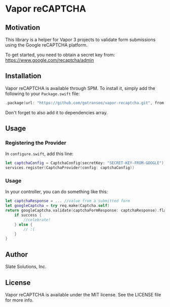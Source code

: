 # Vapor reCAPTCHA

## Motivation
This library is a helper for Vapor 3 projects to validate form submissions using the Google reCAPTCHA platform.

To get started, you need to obtain a secret key from: https://www.google.com/recaptcha/admin 

## Installation

Vapor reCAPTCHA is available through SPM. To install it, simply add the following to your `Package.swift` file:

```swift
.package(url: "https://github.com/gotranseo/vapor-recaptcha.git", from: "1.0.0")
```

Don't forget to also add it to dependencies array.

## Usage

### Registering the Provider
In `configure.swift`, add this line:

```swift
let captchaConfig = CaptchaConfig(secretKey: "SECRET-KEY-FROM-GOOGLE")
services.register(CaptchaProvider(config: captchaConfig))
```

### Usage
In your controller, you can do something like this:

```swift
let captchaResponse = ... //value from a submitted form
let googleCaptcha = try req.make(Captcha.self)
return googleCaptcha.validate(captchaFormResponse: captchaResponse).flatMap { success in 
    if success {
        //celebrate!
    } else {
        // :(
    }
}
```

## Author

Slate Solutions, Inc. 

## License

Vapor reCAPTCHA is available under the MIT license. See the LICENSE file for more info.